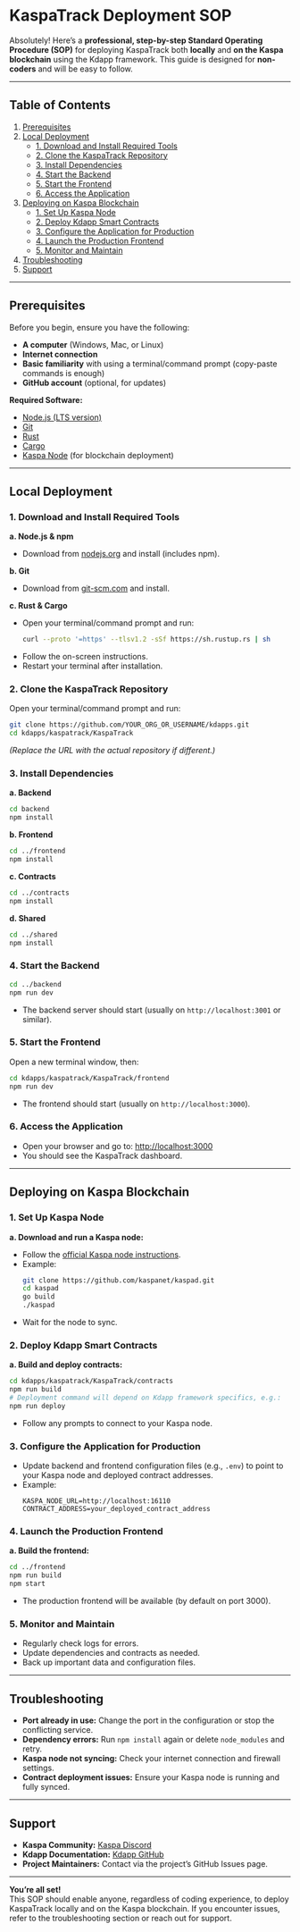 
# KaspaTrack Deployment SOP

Absolutely! Here’s a **professional, step-by-step Standard Operating Procedure (SOP)** for deploying KaspaTrack both **locally** and **on the Kaspa blockchain** using the Kdapp framework. This guide is designed for **non-coders** and will be easy to follow.

---

## Table of Contents
1. [Prerequisites](#prerequisites)
2. [Local Deployment](#local-deployment)
    - [1. Download and Install Required Tools](#1-download-and-install-required-tools)
    - [2. Clone the KaspaTrack Repository](#2-clone-the-kaspatrack-repository)
    - [3. Install Dependencies](#3-install-dependencies)
    - [4. Start the Backend](#4-start-the-backend)
    - [5. Start the Frontend](#5-start-the-frontend)
    - [6. Access the Application](#6-access-the-application)
3. [Deploying on Kaspa Blockchain](#deploying-on-kaspa-blockchain)
    - [1. Set Up Kaspa Node](#1-set-up-kaspa-node)
    - [2. Deploy Kdapp Smart Contracts](#2-deploy-kdapp-smart-contracts)
    - [3. Configure the Application for Production](#3-configure-the-application-for-production)
    - [4. Launch the Production Frontend](#4-launch-the-production-frontend)
    - [5. Monitor and Maintain](#5-monitor-and-maintain)
4. [Troubleshooting](#troubleshooting)
5. [Support](#support)

---

## Prerequisites

Before you begin, ensure you have the following:

- **A computer** (Windows, Mac, or Linux)  
- **Internet connection**  
- **Basic familiarity** with using a terminal/command prompt (copy-paste commands is enough)  
- **GitHub account** (optional, for updates)  

**Required Software:**  
- [Node.js (LTS version)](https://nodejs.org/)  
- [Git](https://git-scm.com/)  
- [Rust](https://www.rust-lang.org/tools/install)  
- [Cargo](https://doc.rust-lang.org/cargo/getting-started/installation.html)  
- [Kaspa Node](https://github.com/kaspanet/kaspad) (for blockchain deployment)  

---

## Local Deployment

### 1. Download and Install Required Tools

**a. Node.js & npm**  
- Download from [nodejs.org](https://nodejs.org/) and install (includes npm).

**b. Git**  
- Download from [git-scm.com](https://git-scm.com/) and install.

**c. Rust & Cargo**  
- Open your terminal/command prompt and run:  
  ```sh
  curl --proto '=https' --tlsv1.2 -sSf https://sh.rustup.rs | sh
  ```  
- Follow the on-screen instructions.  
- Restart your terminal after installation.  

### 2. Clone the KaspaTrack Repository

Open your terminal/command prompt and run:  
```sh
git clone https://github.com/YOUR_ORG_OR_USERNAME/kdapps.git
cd kdapps/kaspatrack/KaspaTrack
```  
*(Replace the URL with the actual repository if different.)*

### 3. Install Dependencies

**a. Backend**  
```sh
cd backend
npm install
```

**b. Frontend**  
```sh
cd ../frontend
npm install
```

**c. Contracts**  
```sh
cd ../contracts
npm install
```

**d. Shared**  
```sh
cd ../shared
npm install
```

### 4. Start the Backend

```sh
cd ../backend
npm run dev
```
- The backend server should start (usually on `http://localhost:3001` or similar).

### 5. Start the Frontend

Open a new terminal window, then:  
```sh
cd kdapps/kaspatrack/KaspaTrack/frontend
npm run dev
```
- The frontend should start (usually on `http://localhost:3000`).

### 6. Access the Application

- Open your browser and go to: [http://localhost:3000](http://localhost:3000)  
- You should see the KaspaTrack dashboard.

---

## Deploying on Kaspa Blockchain

### 1. Set Up Kaspa Node

**a. Download and run a Kaspa node:**  
- Follow the [official Kaspa node instructions](https://github.com/kaspanet/kaspad).  
- Example:  
  ```sh
  git clone https://github.com/kaspanet/kaspad.git
  cd kaspad
  go build
  ./kaspad
  ```  
- Wait for the node to sync.

### 2. Deploy Kdapp Smart Contracts

**a. Build and deploy contracts:**  
```sh
cd kdapps/kaspatrack/KaspaTrack/contracts
npm run build
# Deployment command will depend on Kdapp framework specifics, e.g.:
npm run deploy
```
- Follow any prompts to connect to your Kaspa node.

### 3. Configure the Application for Production

- Update backend and frontend configuration files (e.g., `.env`) to point to your Kaspa node and deployed contract addresses.  
- Example:  
  ```
  KASPA_NODE_URL=http://localhost:16110
  CONTRACT_ADDRESS=your_deployed_contract_address
  ```

### 4. Launch the Production Frontend

**a. Build the frontend:**  
```sh
cd ../frontend
npm run build
npm start
```
- The production frontend will be available (by default on port 3000).

### 5. Monitor and Maintain

- Regularly check logs for errors.  
- Update dependencies and contracts as needed.  
- Back up important data and configuration files.

---

## Troubleshooting

- **Port already in use:** Change the port in the configuration or stop the conflicting service.  
- **Dependency errors:** Run `npm install` again or delete `node_modules` and retry.  
- **Kaspa node not syncing:** Check your internet connection and firewall settings.  
- **Contract deployment issues:** Ensure your Kaspa node is running and fully synced.

---

## Support

- **Kaspa Community:** [Kaspa Discord](https://discord.gg/kaspa)  
- **Kdapp Documentation:** [Kdapp GitHub](https://github.com/kaspanet/kdapp)  
- **Project Maintainers:** Contact via the project’s GitHub Issues page.

---

**You’re all set!**  
This SOP should enable anyone, regardless of coding experience, to deploy KaspaTrack locally and on the Kaspa blockchain. If you encounter issues, refer to the troubleshooting section or reach out for support.
